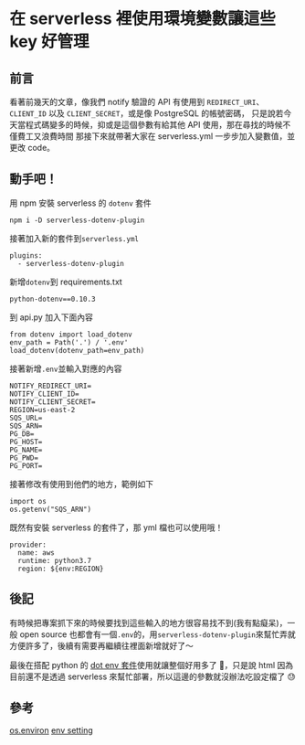 # 在 serverless 裡使用環境變數讓這些 key 好管理

## 前言

看著前幾天的文章，像我們 notify 驗證的 API 有使用到 `REDIRECT_URI`、`CLIENT_ID` 以及 `CLIENT_SECRET`，或是像 PostgreSQL 的帳號密碼，
只是說若今天當程式碼變多的時候，抑或是這個參數有給其他 API 使用，那在尋找的時候不僅費工又浪費時間
那接下來就帶著大家在 serverless.yml 一步步加入變數值，並更改 code。

## 動手吧！

用 npm 安裝 serverless 的 `dotenv` 套件

```
npm i -D serverless-dotenv-plugin
```

接著加入新的套件到`serverless.yml`

```
plugins:
  - serverless-dotenv-plugin
```

新增`dotenv`到 requirements.txt

```
python-dotenv==0.10.3
```

到 api.py 加入下面內容

```
from dotenv import load_dotenv
env_path = Path('.') / '.env'
load_dotenv(dotenv_path=env_path)
```

接著新增`.env`並輸入對應的內容

```
NOTIFY_REDIRECT_URI=
NOTIFY_CLIENT_ID=
NOTIFY_CLIENT_SECRET=
REGION=us-east-2
SQS_URL=
SQS_ARN=
PG_DB=
PG_HOST=
PG_NAME=
PG_PWD=
PG_PORT=
```

接著修改有使用到他們的地方，範例如下

```
import os
os.getenv("SQS_ARN")
```

既然有安裝 serverless 的套件了，那 yml 檔也可以使用哦！

```
provider:
  name: aws
  runtime: python3.7
  region: ${env:REGION}
```

## 後記

有時候把專案抓下來的時候要找到這些輸入的地方很容易找不到(我有點癡呆)，一般 open source 也都會有一個`.env`的，用`serverless-dotenv-plugin`來幫忙弄就方便許多了，後續有需要再繼續往裡面新增就好了～

最後在搭配 python 的 [dot env 套件](https://serverless.com/plugins/serverless-dotenv-plugin/)使用就讓整個好用多了 🤣，只是說 html 因為目前還不是透過 serverless 來幫忙部署，所以這邊的參數就沒辦法吃設定檔了 😓

## 參考

[os.environ](https://stackoverflow.com/questions/4906977/how-to-access-environment-variable-values)
[env setting](https://serverless.com/framework/docs/providers/aws/guide/variables/)
